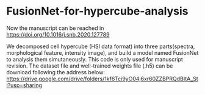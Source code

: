 # FusionNet-for-hypercube-analysis
Now the manuscript can be reached in https://doi.org/10.1016/j.snb.2020.127789

We decomposed cell hypercube (HSI data format) into three parts(spectra, morphological feature, intensity image), and build a model named FusionNet to analysis them simutaneously.
This code is only used for manuscript revision.
The dataset file and well-trained weights file (.h5) can be download following the address below:
https://drive.google.com/drive/folders/1kf6Tci9yO04j6xr60ZZBPRQdBItA_Stl?usp=sharing
